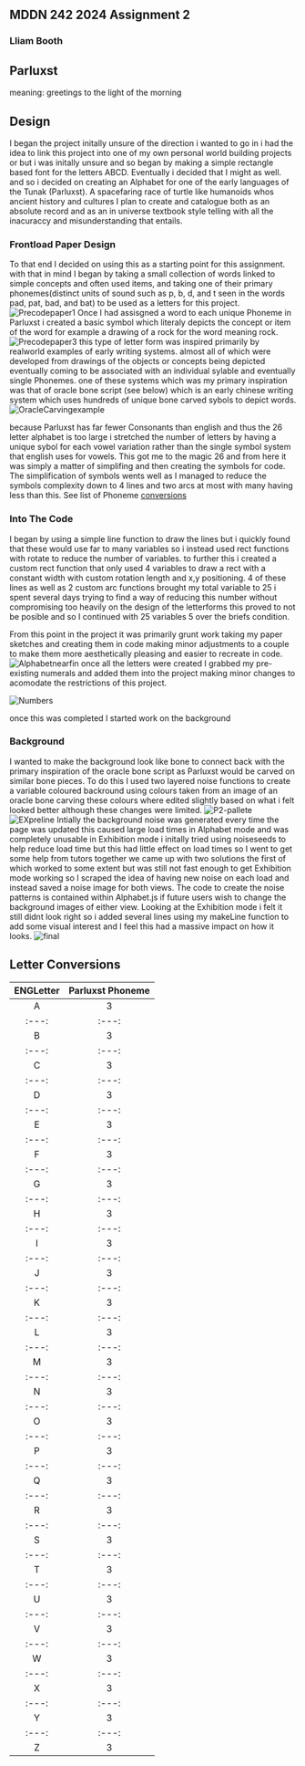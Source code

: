 ## MDDN 242 2024 Assignment 2
### Lliam Booth

## Parluxst
meaning: greetings to the light of the morning

## Design
I began the project initally unsure of the direction i wanted to go in i had the idea to link this project into one of my own personal world building projects or but i was initally unsure and so began by making a simple rectangle based font for the letters ABCD. Eventually i decided that I might as well. and so i decided on creating an Alphabet for one of the early languages of the Tunak (Parluxst). A spacefaring race of turtle like humanoids whos ancient history and cultures I plan to create and catalogue both as an absolute record and as an in universe textbook style telling with all the inacuraccy and misunderstanding that entails.

### Frontload Paper Design

To that end I decided on using this as a starting point for this assignment. with that in mind I began by taking a small collection of words linked to simple concepts and often used items, and taking one of their primary phonemes(distinct units of sound such as p, b, d,  and t seen in the words pad, pat, bad, and bat) to be used as a letters for this project.![Precodepaper1](readmeimg/Precodepaper1.jpg) Once I had assisgned a word to each unique Phoneme in Parluxst i created a basic symbol which literaly depicts the concept or item of the word for example a drawing of a rock for the word meaning rock.![Precodepaper3](readmeimg/Precodepaper3.jpg) this type of letter form was inspired primarily by realworld examples of early writing systems. almost all of which were developed from drawings of the objects or concepts being depicted eventually coming to be associated with an individual sylable and eventually single Phonemes. one of these systems which was my primary inspiration was that of oracle bone script (see below) which is an early chinese writing system which uses hundreds of unique bone carved sybols to depict words. 
![OracleCarvingexample](readmeimg/Oracleboneex.jpeg)

because Parluxst has far fewer Consonants than english and thus the 26 letter alphabet is too large i stretched the number of letters by having a unique sybol for each vowel variation rather than the single symbol system that english uses for vowels. This got me to the magic 26 and from here it was simply a matter of simplifing and then creating the symbols for code. The simplification of symbols wents well as I managed to reduce the symbols complexity down to 4 lines and two arcs at most with many having less than this. See list of Phoneme [conversions][def]

### Into The Code

I began by using a simple line function to draw the lines but i quickly found that these would use far to many variables so i instead used rect functions with rotate to reduce the number of variables. to further this i created a custom rect function that only used 4 variables to draw a rect with a constant width with custom rotation length and x,y positioning. 4 of these lines as well as 2 custom arc functions brought my total variable to 25 i spent several days trying to find a way of reducing this number without compromising too heavily on the design of the letterforms this proved to not be posible and so I continued with 25 variables 5 over the briefs condition.

From this point in the project it was primarily grunt work taking my paper sketches and creating them in code making minor adjustments to a couple to make them more aesthetically pleasing and easier to recreate in code.
![Alphabetnearfin](readmeimg/Alphanearfin.jpg) 
once all the letters were created I grabbed my pre-existing numerals and added them into the project making minor changes to acomodate the restrictions of this project. 

![Numbers](readmeimg/Numbers.jpg) 

once this was completed I started work on the background 

### Background
 
I wanted to make the background look like bone to connect back with the primary inspiration of the oracle bone script as Parluxst would be carved on similar bone pieces. To do this I used two layered noise functions to create a variable coloured backround using colours taken from an image of an oracle bone carving these colours where edited slightly based on what i felt looked better although these changes were limited. 
![P2-pallete](readmeimg/P2-pallete242.png)
![EXpreline](readmeimg/EXpreline.jpg) 
Intially the background noise was generated every time the page was updated this caused large load times in Alphabet mode and was completely unusable in Exhibition mode i initally tried using noiseseeds to help reduce load time but this had little effect on load times so I went to get some help from tutors together we came up with two solutions the first of which worked to some extent but was still not fast enough to get Exhibition mode working so I scraped the idea of having new noise on each load and instead saved a noise image for both views. The code to create the noise patterns is contained within Alphabet.js if future users wish to change the background images of either view.
Looking at the Exhibition mode i felt it still didnt look right so i added several lines using my makeLine function to add some visual interest and I feel this had a massive impact on how it looks.
![final](readmeimg/Final.jpg) 

## Letter Conversions

[def]: #LettersConversion

| ENGLetter | Parluxst Phoneme    |
| :---:   | :---: |
| A | 3   |
| :---:   | :---: |
| B | 3   |
| :---:   | :---: |
| C | 3   |
| :---:   | :---: |
| D | 3   |
| :---:   | :---: |
| E | 3   |
| :---:   | :---: |
| F | 3   |
| :---:   | :---: |
| G | 3   |
| :---:   | :---: |
| H | 3   |
| :---:   | :---: |
| I | 3   |
| :---:   | :---: |
| J | 3   |
| :---:   | :---: |
| K | 3   |
| :---:   | :---: |
| L | 3   |
| :---:   | :---: |
| M | 3   |
| :---:   | :---: |
| N | 3   |
| :---:   | :---: |
| O | 3   |
| :---:   | :---: |
| P | 3   |
| :---:   | :---: |
| Q | 3   |
| :---:   | :---: |
| R | 3   |
| :---:   | :---: |
| S | 3   |
| :---:   | :---: |
| T | 3   |
| :---:   | :---: |
| U | 3   |
| :---:   | :---: |
| V | 3   |
| :---:   | :---: |
| W | 3   |
| :---:   | :---: |
| X | 3   |
| :---:   | :---: |
| Y | 3   |
| :---:   | :---: |
| Z | 3   |